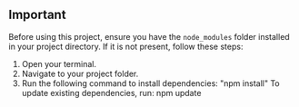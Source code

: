 ## Important

Before using this project, ensure you have the `node_modules` folder installed in your project directory. If it is not present, follow these steps:

1. Open your terminal.
2. Navigate to your project folder.
3. Run the following command to install dependencies:
   "npm install"
To update existing dependencies, run:
npm update
